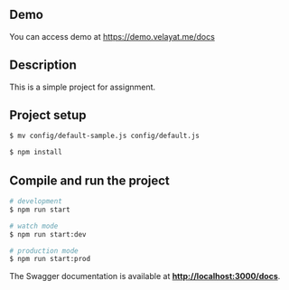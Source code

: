 ## Demo

You can access demo at https://demo.velayat.me/docs

## Description

This is a simple project for assignment.

## Project setup

```bash
$ mv config/default-sample.js config/default.js
```

```bash
$ npm install
```

## Compile and run the project

```bash
# development
$ npm run start

# watch mode
$ npm run start:dev

# production mode
$ npm run start:prod
```

The Swagger documentation is available at **[http://localhost:3000/docs](http://localhost:3000/docs)**.



